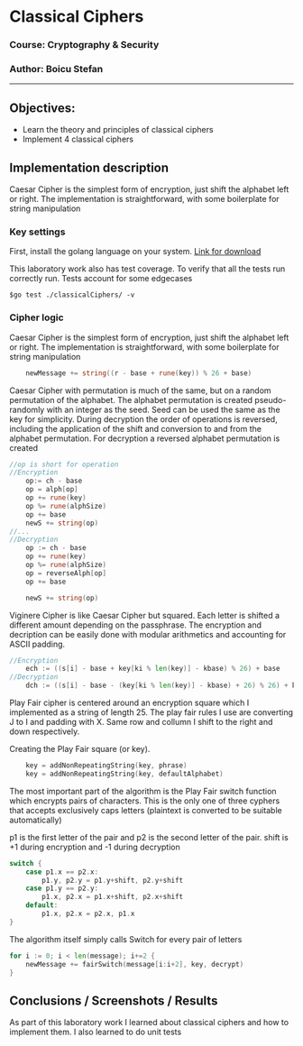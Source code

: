 # Classical Ciphers

### Course: Cryptography & Security
### Author: Boicu Stefan

----

## Objectives:

* Learn the theory and principles of classical ciphers
* Implement 4 classical ciphers


## Implementation description
Caesar Cipher is the simplest form of encryption, just shift the alphabet left or right. The implementation is straightforward, with some boilerplate for string manipulation

### Key settings

First, install the golang language on your system. [Link for download](https://go.dev/learn/)

This laboratory work also has test coverage. To verify that all the tests run correctly run. Tests account for some edgecases

`$go test ./classicalCiphers/ -v`

### Cipher logic

Caesar Cipher is the simplest form of encryption, just shift the alphabet left or right. The implementation is straightforward, with some boilerplate for string manipulation

```go
    newMessage += string((r - base + rune(key)) % 26 + base)

```

Caesar Cipher with permutation is much of the same, but on a random permutation of the alphabet. The alphabet permutation is created pseudo-randomly with an integer as the seed. Seed can be used the same as the key for simplicity. During decryption the order of operations is reversed, including the application of the shift and conversion to and from the alphabet permutation. For decryption a reversed alphabet permutation is created

```go
//op is short for operation
//Encryption
    op:= ch - base
    op = alph[op]
    op += rune(key)
    op %= rune(alphSize)
    op += base
    newS += string(op)
//... 
//Decryption
    op := ch - base 
    op += rune(key)
    op %= rune(alphSize)
    op = reverseAlph[op]
    op += base

    newS += string(op)

```

Viginere Cipher is like Caesar Cipher but squared. Each letter is shifted a different amount depending on the passphrase. The encryption and decription can be easily done with modular arithmetics and accounting for ASCII padding.

```go
//Encryption
    ech := ((s[i] - base + key[ki % len(key)] - kbase) % 26) + base
//Decryption
    dch := ((s[i] - base - (key[ki % len(key)] - kbase) + 26) % 26) + base
```

Play Fair cipher is centered around an encryption square which I implemented as a string of length 25. The play fair rules I use are converting J to I and padding with X. Same row and collumn I shift to the right and down respectively.

Creating the Play Fair square (or key).

```go
    key = addNonRepeatingString(key, phrase)
	key = addNonRepeatingString(key, defaultAlphabet)
```

The most important part of the algorithm is the Play Fair switch function which encrypts pairs of characters. This is the only one of three cyphers that accepts exclusively caps letters (plaintext is converted to be suitable automatically)

p1 is the first letter of the pair and p2 is the second letter of the pair. shift is +1 during encryption and -1 during decryption

```go
switch {
	case p1.x == p2.x:
		p1.y, p2.y = p1.y+shift, p2.y+shift
	case p1.y == p2.y:
		p1.x, p2.x = p1.x+shift, p2.x+shift
	default:
		p1.x, p2.x = p2.x, p1.x
}
```

The algorithm itself simply calls Switch for every pair of letters

```go
for i := 0; i < len(message); i+=2 {
    newMessage += fairSwitch(message[i:i+2], key, decrypt)
}
```



## Conclusions / Screenshots / Results

As part of this laboratory work I learned about classical ciphers and how to implement them. I also learned to do unit tests